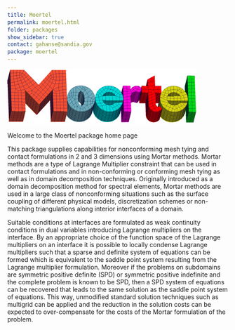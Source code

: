 ```yaml
---
title: Moertel
permalink: moertel.html
folder: packages
show_sidebar: true
contact: gahanse@sandia.gov
package: moertel
---
```


![Moertel](images/moertel.png)

Welcome to the Moertel package home page

This package supplies capabilities for nonconforming mesh tying and contact formulations in 2 and 3 dimensions using Mortar methods. 
Mortar methods are a type of Lagrange Multiplier constraint that can be used in contact formulations and in non-conforming or conforming mesh 
tying as well as in domain decomposition techniques. Originally introduced as a domain decomposition method for spectral elements, 
Mortar methods are used in a large class of nonconforming situations such as the surface coupling of different physical models, 
discretization schemes or non-matching triangulations along interior interfaces of a domain.

Suitable conditions at interfaces are formulated as weak continuity conditions in dual variables introducing Lagrange multipliers on the interface. 
By an appropriate choice of the function space of the Lagrange multipliers on an interface it is possible to locally condense Lagrange multipliers such that a sparse and definite system of equations can be formed which is equivalent to the saddle point system resulting from the Lagrange multiplier formulation. 
Moreover if the problems on subdomains are symmetric positive definite (SPD) or symmetric positive indefinite and the complete problem is known to be SPD, then a SPD system of equations can be recovered that leads to the same solution as the saddle point system of equations. This way, unmodified standard solution techniques such as multigrid can be applied and the reduction in the solution costs can be expected to over-compensate for the costs of the Mortar formulation of the problem.





